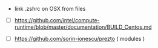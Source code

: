 - link .zshrc on OSX from files 
- [ ] https://github.com/intel/compute-runtime/blob/master/documentation/BUILD_Centos.md
- [ ] https://github.com/sorin-ionescu/prezto ( modules )

